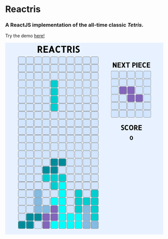 # Reactris
### A ReactJS implementation of the all-time classic *Tetris*.
Try the demo [here!](https://justinawrey.github.io/reactris)

![alt text](images/reactris.png "Reactris")